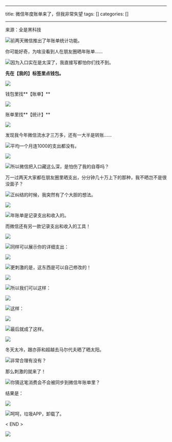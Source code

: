 
--- 
title:  微信年度账单来了，但我非常失望 
tags: []
categories: [] 

---
>  
  来源：全是黑科技 
 

<img src="https://imgconvert.csdnimg.cn/aHR0cHM6Ly9tbWJpei5xcGljLmNuL21tYml6X3BuZy82T3JWZFhIMUVpYnRNaWIwblFjdmp2RG02UzQxMWhPUUc3TWlhU2ViQ0hRV3BDVEIyRnA2Z0V4YzRpYmFwbm9CS3J3OXVFeWJsa2Z2T1lzSkxRbmF2VUFkN0EvNjQw?x-oss-process=image/format,png">前两天微信推出了年账单统计功能。

你可能好奇，为啥没看到人在朋友圈晒年账单……

<img src="https://imgconvert.csdnimg.cn/aHR0cHM6Ly9tbWJpei5xcGljLmNuL21tYml6X3BuZy81bWR0Ym85TGNLRzZRcVByRGpoamtmcWJZM1N2TGo2cG0ySUdkMnRaM0RsZG84eGliUGhoemV5NThIYWd2ejB6ck1uSzVaUWFYbkJnVEUyU2VVUDdxckEvNjQw?x-oss-process=image/format,png">因为入口实在是太深了，我直接写都怕你们找不到。

**先在【我的】标签里点钱包。**

<img src="https://imgconvert.csdnimg.cn/aHR0cHM6Ly9tbWJpei5xcGljLmNuL21tYml6X3BuZy92N2ZyYXJrOU4wemo0N2c0UjdwVDZXdU1yRWx0Y2wxUnkxSWgxWmFSYmR4WGI5TU0zdFNIM0FpYTY2amlienNrZEpBcjM4VTFqNERCdjJpY3pRclFTc3NwQS82NDA?x-oss-process=image/format,png">

钱包里找**【账单】**

<img src="https://imgconvert.csdnimg.cn/aHR0cHM6Ly9tbWJpei5xcGljLmNuL21tYml6X3BuZy92N2ZyYXJrOU4wemo0N2c0UjdwVDZXdU1yRWx0Y2wxUmdTdEJZN3E0SEVQYmlhWmdpYUJ1UzVYa28xaE1NRlZmcGVRaEVhaEljYjI3TXY5bFVxSkM3RHJRLzY0MA?x-oss-process=image/format,png">

账单里找**【统计】**

<img src="https://imgconvert.csdnimg.cn/aHR0cHM6Ly9tbWJpei5xcGljLmNuL21tYml6X3BuZy92N2ZyYXJrOU4wemo0N2c0UjdwVDZXdU1yRWx0Y2wxUmpMeW8zNjhQQkxNbXBpY3NJWEJySEtVMFJMWHZYVnR6a1NIMm1jWnlldFh4UnA2aWNjM2liaWNXY0EvNjQw?x-oss-process=image/format,png">

发现我今年微信流水才三万多，还有一大半是转账……

<img src="https://imgconvert.csdnimg.cn/aHR0cHM6Ly9tbWJpei5xcGljLmNuL21tYml6X3BuZy81bWR0Ym85TGNLRXdpYk1Ua1ppYmZtYlJvbERHVVlpYXR0VHRpYkhJMzdiRnRWVXJxc2lhR2pvT29xY2ljaWFCbTgzZHdybkdSaWJqVGRVNm9oUjhFSEowOHNTZVZRLzY0MA?x-oss-process=image/format,png">平均一个月连1000的支出都没有。

<img src="https://imgconvert.csdnimg.cn/aHR0cHM6Ly9tbWJpei5xcGljLmNuL21tYml6X3BuZy92N2ZyYXJrOU4wemo0N2c0UjdwVDZXdU1yRWx0Y2wxUmljaDE3dnFrakVjQXROVkY3N0p4bzU3WG80dkxuNU1wa0NDelh6bUR5M2lheGlic0RUUjhub09idy82NDA?x-oss-process=image/format,png">

<img src="https://imgconvert.csdnimg.cn/aHR0cHM6Ly9tbWJpei5xcGljLmNuL21tYml6X3BuZy81bWR0Ym85TGNLRzZRcVByRGpoamtmcWJZM1N2TGo2cE16UU9EMm55d2RXM0FoRGpVYVBVQWZQVHY3U0xpYU1jS3VENjVFZThFSktEOWdiN1dmOWhjZGcvNjQw?x-oss-process=image/format,png">所以微信把入口藏这么深，是怕伤了我的自尊吗？

万一过两天大家都在朋友圈里晒支出，分分钟几十万上下的那种，我不晒岂不是很没面子？

<img src="https://imgconvert.csdnimg.cn/aHR0cHM6Ly9tbWJpei5xcGljLmNuL21tYml6X3BuZy82T3JWZFhIMUVpYnRNaWIwblFjdmp2RG02UzQxMWhPUUc3SW40bTNJR0RIZFBMVnBuU3h1d2Y3aHhPaWFBNlFpYTV6djZ6WEtXa04zOWF0OHBoRlhvaWF2TGN3LzY0MA?x-oss-process=image/format,png">正纠结的时候，我突然有了个大胆的想法。

<img src="https://imgconvert.csdnimg.cn/aHR0cHM6Ly9tbWJpei5xcGljLmNuL21tYml6X2pwZy92N2ZyYXJrOU4wemo0N2c0UjdwVDZXdU1yRWx0Y2wxUnN4SGhOMjFGVENRNmszaFFrU2VQMXhRckcxcExQbFJMQ2FxWUR1V0JRRGhrMDVMeW1RTVpvdy82NDA?x-oss-process=image/format,png">

<img src="https://imgconvert.csdnimg.cn/aHR0cHM6Ly9tbWJpei5xcGljLmNuL21tYml6X3BuZy9nUnFhQkxDSWliWmlibmV2a0UwTmNqazZxOUp2RGVFRThnaWNCaWFBa2o3V09qMmliMzlLVlFyaWNYZ3drcndVamZxWmVyMm9rVnRBd0NlV0RqcEIyZmY1TWQ0Zy82NDA?x-oss-process=image/format,png">年账单是记录支出和收入的。

而微信还有另一款记录支出和收入的工具！

<img src="https://imgconvert.csdnimg.cn/aHR0cHM6Ly9tbWJpei5xcGljLmNuL21tYml6X3BuZy92N2ZyYXJrOU4wemo0N2c0UjdwVDZXdU1yRWx0Y2wxUmp6RzR5bXJ6MWtTSmpkblNJeDlxSnJOSmliaWJDNUlYSk5rZ21Ta0lmNzhKUXlaWW9CODQ4dlpRLzY0MA?x-oss-process=image/format,png">

<img src="https://imgconvert.csdnimg.cn/aHR0cHM6Ly9tbWJpei5xcGljLmNuL21tYml6X3BuZy9nUnFhQkxDSWliWmlibmV2a0UwTmNqazZxOUp2RGVFRThndW53c0JwNkI3RlB5Z0FCNTFjbHJSSUh0V0FpYzdZcjdjcTBXb2NueUp2cUtjNkZLenQ4WXVaQS82NDA?x-oss-process=image/format,png">同样可以展示你的详细支出：

<img src="https://imgconvert.csdnimg.cn/aHR0cHM6Ly9tbWJpei5xcGljLmNuL21tYml6X3BuZy92N2ZyYXJrOU4wemo0N2c0UjdwVDZXdU1yRWx0Y2wxUnVXY0ZFVW1mb1ZqU1RPSU9ubWJPM1M2SXBhNGdtZ2lhYVFreTBWandqbWliMTBHTHAxa1lGRkhBLzY0MA?x-oss-process=image/format,png">

<img src="https://imgconvert.csdnimg.cn/aHR0cHM6Ly9tbWJpei5xcGljLmNuL21tYml6X3BuZy9nUnFhQkxDSWliWmliSUVQTjlnRFJUcW1Bd3FyOWQ0ZmJ3c096d0hGMENUYWxjTmliYUdSZmJHbjFDWUlab05WdFlPOEF0VG1zS2hGRUVYTkJtR1llQTdMQS82NDA?x-oss-process=image/format,png">更刺激的是，这东西是可以自己修改的！

<img src="https://imgconvert.csdnimg.cn/aHR0cHM6Ly9tbWJpei5xcGljLmNuL21tYml6X3BuZy92N2ZyYXJrOU4wemo0N2c0UjdwVDZXdU1yRWx0Y2wxUndoVmd4Ukw2aWJIUXdjZU9GSmo4MnpUWUhUSDhwTEk4OFRpYURQV3V6UGh1RjY3bmZKajJPaWFMQS82NDA?x-oss-process=image/format,png">

<img src="https://imgconvert.csdnimg.cn/aHR0cHM6Ly9tbWJpei5xcGljLmNuL21tYml6X3BuZy9nUnFhQkxDSWliWmliSUVQTjlnRFJUcW1Bd3FyOWQ0ZmJ3b21PRzRjaWJhT3VlcUpISll6bUtUbWVCU2VLbldkc0ZFaWMybTdKZGljdGVhVk0xbmxlY09PU2ZnLzY0MA?x-oss-process=image/format,png">所以我们可以这样：

<img src="https://imgconvert.csdnimg.cn/aHR0cHM6Ly9tbWJpei5xcGljLmNuL21tYml6X3BuZy92N2ZyYXJrOU4wemo0N2c0UjdwVDZXdU1yRWx0Y2wxUkVrNGhLV1lvM2xvV3pNZ0NCQkFvSzJNWTZ5d29NaWFKZUNRd2Q0VkVldURWaWFwQzNWdFVLU09RLzY0MA?x-oss-process=image/format,png">

<img src="https://imgconvert.csdnimg.cn/aHR0cHM6Ly9tbWJpei5xcGljLmNuL21tYml6X3BuZy81bWR0Ym85TGNLRXdpYk1Ua1ppYmZtYlJvbERHVVlpYXR0VFg2VjRFZmZicEczcTdhbWVnM0xBTmMweUtabUNjeG5SWjk1UGdzdW5RamVrbE5waDI5MmZxUS82NDA?x-oss-process=image/format,png">这样：

<img src="https://imgconvert.csdnimg.cn/aHR0cHM6Ly9tbWJpei5xcGljLmNuL21tYml6X3BuZy92N2ZyYXJrOU4wemo0N2c0UjdwVDZXdU1yRWx0Y2wxUjlHMXJZeFJPalhhS1VIaWFQalBVQlpwVm5MQ25VWEZuZnYzeFFzZEJrc2FtaG1PbEJ6UGp6TVEvNjQw?x-oss-process=image/format,png">

<img src="https://imgconvert.csdnimg.cn/aHR0cHM6Ly9tbWJpei5xcGljLmNuL21tYml6X3BuZy82T3JWZFhIMUVpYnRPUGliSEJkcVpUTXFmclVmYTJYdVcyaHhXMENEenVxVEx3SHlBdU9hZksyTHd5NHFzd3AyUDUwOFBIdzc4WWlha3dNZ25DMm1TUHpMUS82NDA?x-oss-process=image/format,png">最后就成了这样。

<img src="https://imgconvert.csdnimg.cn/aHR0cHM6Ly9tbWJpei5xcGljLmNuL21tYml6X3BuZy92N2ZyYXJrOU4wemo0N2c0UjdwVDZXdU1yRWx0Y2wxUkFkN1NFc3JmZmJNQ2tWVFk3T1NvMThydDVlN2ljUHpyRzZnOWhhb3NRaWFNaWN0VVlVcHRVZVpzQS82NDA?x-oss-process=image/format,png">

冬天太冷，跟亦菲和超越去马尔代夫晒了晒太阳。

<img src="https://imgconvert.csdnimg.cn/aHR0cHM6Ly9tbWJpei5xcGljLmNuL21tYml6X3BuZy82T3JWZFhIMUVpYnVzWlpVRWVOU3NmN0ZxZTQ2SXg0alVVYU5tQk83ZjIySXBXSkUyQXlyWnJiaWNQVkNHY3RKWUZHRm54QTh1ZEt4aWE5UFhiNWF4aWNscWcvNjQw?x-oss-process=image/format,png">非常合理有没有？

那么刺激的就来了！

<img src="https://imgconvert.csdnimg.cn/aHR0cHM6Ly9tbWJpei5xcGljLmNuL21tYml6X3BuZy9laWJyVUZQeVJkaWFWMkRDaWNRaWJaY1V0Rm5zYUJONTlaekdYeUZob2F2SFY2YVJUY204dGRycDJTaHFUaWFyc3JuamhDYzQzVFFoZ0U4ZGh6ekxhNWI3Zzl3LzY0MA?x-oss-process=image/format,png">你猜这笔消费会不会被同步到微信年账单里？

结果是：

<img src="https://imgconvert.csdnimg.cn/aHR0cHM6Ly9tbWJpei5xcGljLmNuL21tYml6X3BuZy92N2ZyYXJrOU4wemo0N2c0UjdwVDZXdU1yRWx0Y2wxUmljSVowcU1XaGtiUW12NktkMnNDWGg2MnJncGFXdjI5a00zWW9HclRscEhMU1dTZ2NxVFpkZUEvNjQw?x-oss-process=image/format,png">

<img src="https://imgconvert.csdnimg.cn/aHR0cHM6Ly9tbWJpei5xcGljLmNuL21tYml6X3BuZy9VUzEwR2NkMHRRRUJOaG4xdUhWYlZMOTYwNFN5U0NoQ0NhNEJwTEhoTzY0eGx2eTk5YktQTWs3ZkxaQTlDQ3g5MEpWREZKOTZXeklkVGFkSnJqWjdKUS82NDA?x-oss-process=image/format,png">呵呵，垃圾APP，卸载了。

&lt; END &gt;

<img src="https://imgconvert.csdnimg.cn/aHR0cHM6Ly9tbWJpei5xcGljLmNuL21tYml6X2dpZi9QdlA2cWpVcHZJcFh1ZmlibEhVcndWT0loNFg4WWhwYXBpYU1rQk9sSE16b0ZRQm1Qd3dUWEREOG1Dd3pQWEdydUxRbEVBR1VTT3c4aWNQV0FydnRRaWFMTVEvNjQw?x-oss-process=image/format,png">
